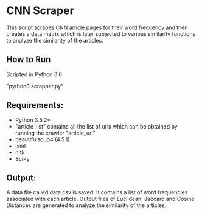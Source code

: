 # CNN Scraper

This script scrapes CNN article pages for their word frequency and then creates a data matrix which is later subjected to various similarity functions to analyze the similarity of the articles.

## How to Run
Scripted in Python 3.6

"python3 scrapper.py"

## Requirements:

* Python 3.5.2+
* "article_list" contains all the list of urls which can be obtained by running the crawler "article_url"
* beautifulsoup4 (4.5.1)
* lxml
* nltk
* SciPy

## Output:

A data file called data.csv is saved. It contains a list of word frequencies associated with each article.
Output files of Euclidean, Jaccard and Cosine Distances are generated to analyze the similarity of the articles.
